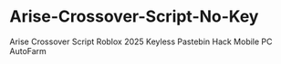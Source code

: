 # Arise-Crossover-Script-No-Key
Arise Crossover Script Roblox 2025 Keyless Pastebin Hack Mobile PC AutoFarm
